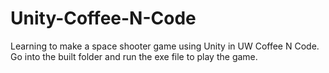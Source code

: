 # Unity-Coffee-N-Code
Learning to make a space shooter game using Unity in UW Coffee N Code. Go into the built folder and run the exe file to play the game.
